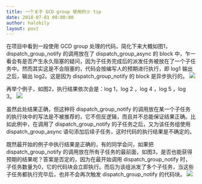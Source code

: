 ```yaml
---
title: 一个关于 GCD group 使用的小 tip
date: 2018-07-01 00:00:00
author: halohily
layout: post
---
```



在项目中看到一段使用 GCD group 处理的代码，简化下来大概如图1，dispatch_group_notify 的调用放在了 dispatch_group_async 的 block 中，乍一看会有是否产生永久阻塞的疑问，因为子任务完成后的派发任务被放在了一个子任务中。然而其实这是不会阻塞的，代码会按编写人的预期进行执行，即 log1 输出之后，输出 log2。这是因为 dispatch_group_notify 的 block 是异步执行的。
![](https://github.com/iOS-Tips/iOS-tech-set/blob/master/images/2018/07/6-1.png?raw=true)

再举个例子，如图2，执行结果依次会是：log 1，log 2 ，log 4 ，log 5 ，log 3。
![](https://github.com/iOS-Tips/iOS-tech-set/blob/master/images/2018/07/6-2.png?raw=true)

虽然此处结果正确，但这种将 dispatch_group_notify 的调用放在某一个子任务的执行块中的写法是不被推荐的，它不但反逻辑，而且并不总能保证结果正确。比如此例中，在调用了 dispatch_group_notify 的子任务之后，又为该任务组使用 dispatch_group_async 语句添加后续子任务，这时代码的执行结果是不确定的。

既然最开始的例子中执行结果是正确的，有的同学会问，如果把 dispatch_group_notify 的调用放在所有子任务的最前面，如图3，是否也能获得预期的结果呢？答案是否定的，因为在最开始调用 dispatch_group_notify 时，子任务数量为0，它的代码块会立即执行。而后为该组派发了多个子任务，当这些子任务都执行完毕后，也并不会再次触发 dispatch_group_notify 的代码块。
![](https://github.com/iOS-Tips/iOS-tech-set/blob/master/images/2018/07/6-3.png?raw=true)
